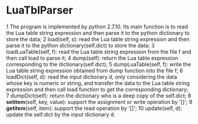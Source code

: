 # LuaTblParser

1 The program is implemented by python 2.7.10. Its main function is to read the Lua table string expression and then parse it to the python dictionary to store the data;
2 load(self, s): read the Lua table string expression and then parse it to the python dictionary(self.dict) to store the data;
3 loadLuaTable(self, f): read the Lua table string expression from the file f and then call load to parse it;
4 dump(self): return the Lua table expression corresponding to the dictionary(self.dict);
5 dumpLuaTable(self, f): write the Lua table string expression obtained from dump function into the file f;
6 loadDict(self, d): read the input dictionary d, only considering the data whose key is numeric or string, and transfer the data to the Lua table string expression and then call load function to get the corresponding dictionary;
7 dumpDict(self): return the dictionary who is a deep copy of the self.dict;
8 __setitem__(self, key, value): support the assignment or write operation by '[]';
9 __getitem__(self, item): support the read operation by '[]';
10 update(self, d): update the self.dict by the input dictionary d.
